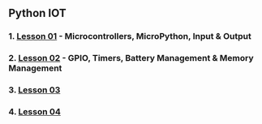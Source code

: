 ## Python IOT
### 1. [Lesson 01](lesson01/index.md) - Microcontrollers, MicroPython, Input & Output
### 2. [Lesson 02](lesson02/index.md) - GPIO, Timers, Battery Management & Memory Management

### 3. [Lesson 03](lesson03/index.md)
### 4. [Lesson 04](lesson04/index.md)
